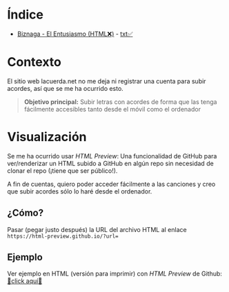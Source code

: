 # Índice

- [Biznaga - El Entusiasmo (HTML❌)](https://html-preview.github.io/?url=https://github.com/sashiyalala/lanocuerda.net/blob/feat/biznaga-el-entusiasmo/archivo/Biznaga_El-Entusiasmo/Biznaga_El-Entusiasmo_%20Acordes.htm) - [txt✅](https://raw.githubusercontent.com/sashiyalala/lanocuerda.net/refs/heads/feat/biznaga-el-entusiasmo/archivo/Biznaga_El-Entusiasmo/Biznaga_El-Entusiasmo.txt)


# Contexto

El sitio web lacuerda.net no me deja ni registrar una cuenta para subir acordes,
así que se me ha ocurrido esto.

> **Objetivo principal:** Subir letras con acordes de forma que las tenga
fácilmente accesibles tanto desde el móvil como el ordenador

# Visualización

Se me ha ocurrido usar *HTML Preview*: Una funcionalidad de GitHub para
ver/renderizar un HTML subido a GitHub en algún repo sin necesidad de clonar
el repo (¡tiene que ser público!).

A fin de cuentas, quiero poder acceder fácilmente a las canciones y creo que
subir acordes sólo lo haré desde el ordenador.

## ¿Cómo?

Pasar (pegar justo después) la URL del archivo HTML al enlace
`https://html-preview.github.io/?url=`

## Ejemplo

Ver ejemplo en HTML (versión para imprimir) con *HTML Preview* de Github:
[🔗click aquí🔗](https://html-preview.github.io/?url=https://github.com/sashiyalala/lanocuerda.net/blob/main/misc/ejemplo-La_Plata-Miedo/html-para-imprimir/MIEDO%2C%20La%20Plata_%20Acordes.htm)


